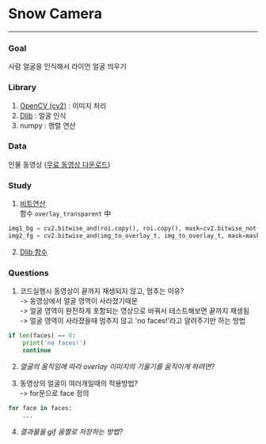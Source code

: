 # Snow Camera
---
### Goal
사람 얼굴을 인식해서 라이언 얼굴 띄우기

### Library
1. [OpenCV (cv2)](https://076923.github.io/posts/Python-opencv-1/) : 이미지 처리
2. [Dlib](http://blog.dlib.net/) : 얼굴 인식
3. numpy : 행렬 연산

### Data
인물 동영상
([무료 동영상 다운로드](https://www.pexels.com/ko-kr/search/videos/face/))

### Study
1. [비트연산](https://copycoding.tistory.com/156)  
  함수 `overlay_transparent` 中  
  ```python
  img1_bg = cv2.bitwise_and(roi.copy(), roi.copy(), mask=cv2.bitwise_not(mask))  
  img2_fg = cv2.bitwise_and(img_to_overlay_t, img_to_overlay_t, mask=mask)
  ```
2. [Dlib 함수](http://dlib.net/python/index.html)

### Questions
1. 코드실행시 동영상이 끝까지 재생되지 않고, 멈추는 이유?  
  -> 동영상에서 얼굴 영역이 사라졌기때문  
  -> 얼굴 영역이 완전하게 포함되는 영상으로 바꿔서 테스트해보면 끝까지 재생됨  
  -> 얼굴 영역이 사라졌을때 멈추지 않고 'no faces!'라고 알려주기만 하는 방법  
```python
if len(faces) == 0:
    print('no faces!')  
    continue
```   

2. <i>얼굴의 움직임에 따라 overlay 이미지의 기울기를 움직이게 하려면?</i>


3. 동영상의 얼굴이 여러개일때의 적용방법?  
  -> for문으로 face 정의
  ```python
  for face in faces:
      ...
  ```
4. <i>결과물을 gif 움짤로 저장하는 방법?</i>
